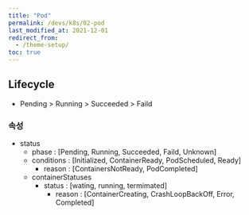 ```yaml
---
title: "Pod"
permalink: /devs/k8s/02-pod
last_modified_at: 2021-12-01
redirect_from:
  - /theme-setup/
toc: true
---
```


## Lifecycle
- Pending > Running > Succeeded > Faild

### 속성
- status
	- phase : [Pending, Running, Succeeded, Faild, Unknown]
	- conditions : [Initialized, ContainerReady, PodScheduled, Ready]
		- reason : [ContainersNotReady, PodCompleted]
	- containerStatuses
		- status : [wating, running, termimated]
			- reason : [ContainerCreating, CrashLoopBackOff, Error, Completed]
